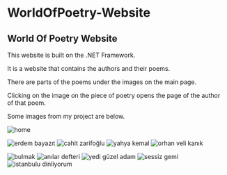 # WorldOfPoetry-Website
## World Of Poetry Website

This website is built on the .NET Framework. 

It is a website that contains the authors and their poems. 

There are parts of the poems under the images on the main page. 

Clicking on the image on the piece of poetry opens the page of the author of that poem.

Some images from my project are below.

![home](https://user-images.githubusercontent.com/93487264/217371885-6c3f78be-7b5d-4a9e-8b9a-fa2ca764b6de.png)


![erdem bayazıt](https://user-images.githubusercontent.com/93487264/217372042-97c83716-e95e-4c16-8a92-e4877be81a9f.png)
![cahit zarifoğlu](https://user-images.githubusercontent.com/93487264/217372072-e2854b8f-de30-45fb-81a4-62148ecf5d03.png)
![yahya kemal](https://user-images.githubusercontent.com/93487264/217372102-c22d9796-07c9-49f4-8612-58f98a94c977.png)
![orhan veli kanık](https://user-images.githubusercontent.com/93487264/217372117-9fc62ce2-f54b-4649-b8c9-f9c733f7fd95.png)

![bulmak](https://user-images.githubusercontent.com/93487264/217372140-a3c4b56a-fd42-4c0a-8d37-c2633c8d9b35.png)
![anılar defteri](https://user-images.githubusercontent.com/93487264/217372153-1f52d499-0994-45c3-a45e-6e6f2d7dcef9.png)
![yedi güzel adam](https://user-images.githubusercontent.com/93487264/217372281-9374b7fd-29ed-4d9b-bba4-4cfe76dc9324.png)
![sessiz gemi](https://user-images.githubusercontent.com/93487264/217372311-8503e7c5-b0f2-414b-acff-1bb764302a81.png)
![istanbulu dinliyorum](https://user-images.githubusercontent.com/93487264/217372333-485ac6c8-1fe1-44a7-bfa5-38ad4faa86d4.png)
